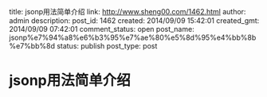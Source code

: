 title: jsonp用法简单介绍
link: http://www.sheng00.com/1462.html
author: admin
description: 
post_id: 1462
created: 2014/09/09 15:42:01
created_gmt: 2014/09/09 07:42:01
comment_status: open
post_name: jsonp%e7%94%a8%e6%b3%95%e7%ae%80%e5%8d%95%e4%bb%8b%e7%bb%8d
status: publish
post_type: post

# jsonp用法简单介绍

